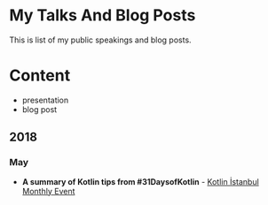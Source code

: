 # My Talks And Blog Posts

This is list of my public speakings and blog posts.

# Content


* presentation
* blog post



## 2018

### May
* **A summary of Kotlin tips from #31DaysofKotlin** - [Kotlin İstanbul Monthly Event](https://www.meetup.com/tr-TR/Kotlin-%C4%B0stanbul/events/249968961/)
